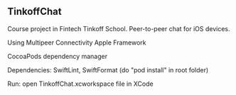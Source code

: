 ## TinkoffChat ## 
Course project in Fintech Tinkoff School.
Peer-to-peer chat for iOS devices. 

Using Multipeer Connectivity Apple Framework

CocoaPods dependency manager

Dependencies: SwiftLint, SwiftFormat (do "pod install" in root folder)

Run: open TinkoffChat.xcworkspace file in XCode
